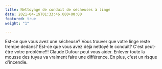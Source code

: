 ```yaml
---
title: Nettoyage de conduit de sécheuses à linge
date: 2021-04-19T01:33:46.000+00:00
featured: true
weight: "1"

---
```

Est-ce que vous avez une sécheuse? Vous trouver que votre linge reste trempe dedans? Est-ce que vous avez déjà nettoyé le conduit? C'est peut-être votre problème!!! Claude Dufour peut vous aider. Enlever toute la mousse des tuyau va vraiment faire une différence. En plus, c'est un risque d'incendie.